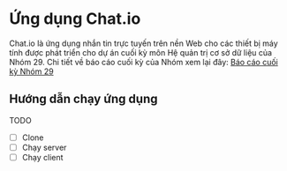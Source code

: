 # Ứng dụng Chat.io

Chat.io là ứng dụng nhắn tin trực tuyến trên nền Web cho các thiết bị máy tính được phát triển cho dự án cuối kỳ môn Hệ quản trị cơ sở dữ liệu của Nhóm 29. Chi tiết về báo cáo cuối kỳ của Nhóm xem lại đây: [Báo cáo cuối kỳ Nhóm 29](https://drive.google.com/drive/folders/1wcSPIBTsln905JkDMxpXdj3XmUUpKzNV?usp=sharing)

## Hướng dẫn chạy ứng dụng
TODO
- [ ] Clone 
- [ ] Chạy server 
- [ ] Chạy client